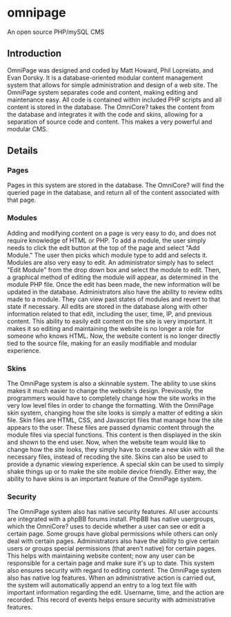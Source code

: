 omnipage
========

An open source PHP/mySQL CMS

## Introduction
OmniPage was designed and coded by Matt Howard, Phil Lopreiato, and Evan Dorsky. It is a database-oriented modular content management system that allows for simple administration and design of a web site. The OmniPage system separates code and content, making editing and maintenance easy. All code is contained within included PHP scripts and all content is stored in the database. The OmniCore? takes the content from the database and integrates it with the code and skins, allowing for a separation of source code and content. This makes a very powerful and modular CMS.

## Details
### Pages
Pages in this system are stored in the database. The OmniCore? will find the queried page in the database, and return all of the content associated with that page.

### Modules
Adding and modifying content on a page is very easy to do, and does not require knowledge of HTML or PHP. To add a module, the user simply needs to click the edit button at the top of the page and select "Add Module." The user then picks which module type to add and selects it. Modules are also very easy to edit. An administrator simply has to select "Edit Module" from the drop down box and select the module to edit. Then, a graphical method of editing the module will appear, as determined in the module PHP file. Once the edit has been made, the new information will be updated in the database. Administrators also have the ability to review edits made to a module. They can view past states of modules and revert to that state if necessary. All edits are stored in the database along with other information related to that edit, including the user, time, IP, and previous content. This ability to easily edit content on the site is very important. It makes it so editing and maintaining the website is no longer a role for someone who knows HTML. Now, the website content is no longer directly tied to the source file, making for an easily modifiable and modular experience.

### Skins
The OmniPage system is also a skinnable system. The ability to use skins makes it much easier to change the website's design. Previously, the programmers would have to completely change how the site works in the very low level files in order to change the formatting. With the OmniPage skin system, changing how the site looks is simply a matter of editing a skin file. Skin files are HTML, CSS, and Javascript files that manage how the site appears to the user. These files are passed dynamic content through the module files via special functions. This content is then displayed in the skin and shown to the end user. Now, when the website team would like to change how the site looks, they simply have to create a new skin with all the necessary files, instead of recoding the site. Skins can also be used to provide a dynamic viewing experience. A special skin can be used to simply shake things up or to make the site mobile device friendly. Either way, the ability to have skins is an important feature of the OmniPage system.

### Security
The OmniPage system also has native security features. All user accounts are integrated with a phpBB forums install. PhpBB has native usergroups, which the OmniCore? uses to decide whether a user can see or edit a certain page. Some groups have global permissions while others can only deal with certain pages. Administrators also have the ability to give certain users or groups special permissions (that aren't native) for certain pages. This helps with maintaining website content; now any user can be responsible for a certain page and make sure it's up to date. This system also ensures security with regard to editing content. The OmniPage system also has native log features. When an administrative action is carried out, the system will automatically append an entry to a log text file with important information regarding the edit. Username, time, and the action are recorded. This record of events helps ensure security with administrative features.
